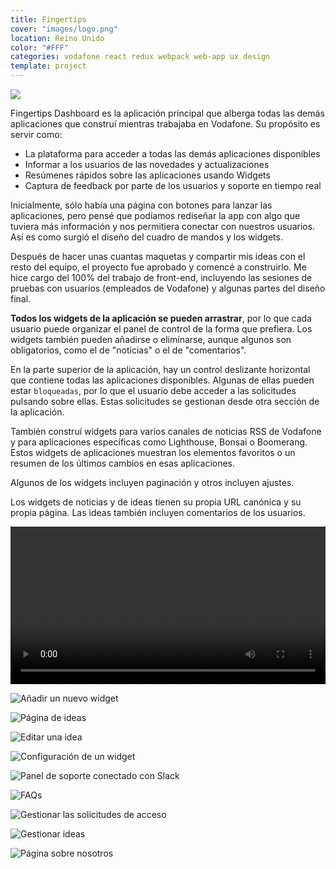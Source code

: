```yaml
---
title: Fingertips
cover: "images/logo.png"
location: Reino Unido
color: "#FFF"
categories: vodafone react redux webpack web-app ux design
template: project
---
```


![](/work/fingertips/images/1.png)

Fingertips Dashboard es la aplicación principal que alberga todas las demás aplicaciones que construí mientras trabajaba en Vodafone. Su propósito es servir como:

- La plataforma para acceder a todas las demás aplicaciones disponibles
- Informar a los usuarios de las novedades y actualizaciones
- Resúmenes rápidos sobre las aplicaciones usando Widgets
- Captura de feedback por parte de los usuarios y soporte en tiempo real

Inicialmente, sólo había una página con botones para lanzar las aplicaciones, pero pensé que podíamos rediseñar la app con algo que tuviera más información y nos permitiera conectar con nuestros usuarios. Así es como surgió el diseño del cuadro de mandos y los widgets.

Después de hacer unas cuantas maquetas y compartir mis ideas con el resto del equipo, el proyecto fue aprobado y comencé a construirlo. Me hice cargo del 100% del trabajo de front-end, incluyendo las sesiones de pruebas con usuarios (empleados de Vodafone) y algunas partes del diseño final.

**Todos los widgets de la aplicación se pueden arrastrar**, por lo que cada usuario puede organizar el panel de control de la forma que prefiera. Los widgets también pueden añadirse o eliminarse, aunque algunos son obligatorios, como el de "noticias" o el de "comentarios".

En la parte superior de la aplicación, hay un control deslizante horizontal que contiene todas las aplicaciones disponibles. Algunas de ellas pueden estar `bloqueadas`, por lo que el usuario debe acceder a las solicitudes pulsando sobre ellas. Estas solicitudes se gestionan desde otra sección de la aplicación.

También construí widgets para varios canales de noticias RSS de Vodafone y para aplicaciones específicas como Lighthouse, Bonsai o Boomerang. Estos widgets de aplicaciones muestran los elementos favoritos o un resumen de los últimos cambios en esas aplicaciones.

Algunos de los widgets incluyen paginación y otros incluyen ajustes.

Los widgets de noticias y de ideas tienen su propia URL canónica y su propia página. Las ideas también incluyen comentarios de los usuarios.

<video class="full-img" width="100%" controls>
  <source src="/work/fingertips/images/tour.mp4" type="video/mp4" />
</video>

![](/work/fingertips/images/2.jpg "Añadir un nuevo widget")

![](/work/fingertips/images/3.jpg "Página de ideas")

![](/work/fingertips/images/4.jpg "Editar una idea")

![](/work/fingertips/images/5.jpg "Configuración de un widget")

![](/work/fingertips/images/6.jpg "Panel de soporte conectado con Slack")

![](/work/fingertips/images/7.jpg "FAQs")

![](/work/fingertips/images/8.jpg "Gestionar las solicitudes de acceso")

![](/work/fingertips/images/9.jpg "Gestionar ideas")

![](/work/fingertips/images/10.jpg "Página sobre nosotros")
